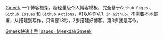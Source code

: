 [Gmeek](https://github.com/Meekdai/Gmeek) 一个博客框架，超轻量级个人博客模板，完全基于`Github Pages` 、 `Github Issues` 和 `Github Actions`，可以称作`All in Github`。不需要本地部署，从搭建到写作，只需要18秒，2步搭建好博客，第3步就是写作。

[Gmeek快速上手](https://blog.meekdai.com/post/Gmeek-kuai-su-shang-shou.html)
[Issues · Meekdai/Gmeek](https://github.com/Meekdai/Gmeek/issues)
